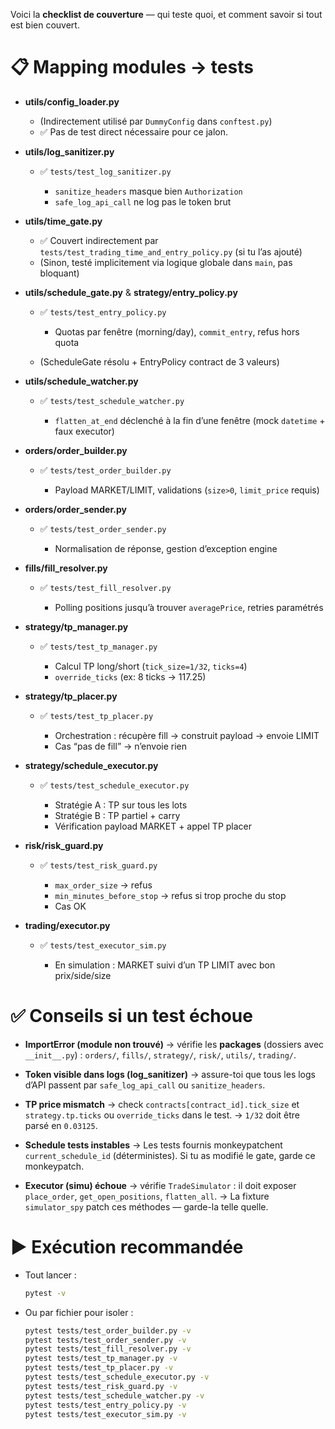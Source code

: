Voici la **checklist de couverture** — qui teste quoi, et comment savoir si tout est bien couvert.

# 📋 Mapping modules → tests

- **utils/config_loader.py**

  - (Indirectement utilisé par `DummyConfig` dans `conftest.py`)
  - ✅ Pas de test direct nécessaire pour ce jalon.

- **utils/log_sanitizer.py**

  - ✅ `tests/test_log_sanitizer.py`

    - `sanitize_headers` masque bien `Authorization`
    - `safe_log_api_call` ne log pas le token brut

- **utils/time_gate.py**

  - ✅ Couvert indirectement par `tests/test_trading_time_and_entry_policy.py` (si tu l’as ajouté)
  - (Sinon, testé implicitement via logique globale dans `main`, pas bloquant)

- **utils/schedule_gate.py** & **strategy/entry_policy.py**

  - ✅ `tests/test_entry_policy.py`

    - Quotas par fenêtre (morning/day), `commit_entry`, refus hors quota

  - (ScheduleGate résolu + EntryPolicy contract de 3 valeurs)

- **utils/schedule_watcher.py**

  - ✅ `tests/test_schedule_watcher.py`

    - `flatten_at_end` déclenché à la fin d’une fenêtre (mock `datetime` + faux executor)

- **orders/order_builder.py**

  - ✅ `tests/test_order_builder.py`

    - Payload MARKET/LIMIT, validations (`size>0`, `limit_price` requis)

- **orders/order_sender.py**

  - ✅ `tests/test_order_sender.py`

    - Normalisation de réponse, gestion d’exception engine

- **fills/fill_resolver.py**

  - ✅ `tests/test_fill_resolver.py`

    - Polling positions jusqu’à trouver `averagePrice`, retries paramétrés

- **strategy/tp_manager.py**

  - ✅ `tests/test_tp_manager.py`

    - Calcul TP long/short (`tick_size=1/32`, `ticks=4`)
    - `override_ticks` (ex: 8 ticks → 117.25)

- **strategy/tp_placer.py**

  - ✅ `tests/test_tp_placer.py`

    - Orchestration : récupère fill → construit payload → envoie LIMIT
    - Cas “pas de fill” → n’envoie rien

- **strategy/schedule_executor.py**

  - ✅ `tests/test_schedule_executor.py`

    - Stratégie A : TP sur tous les lots
    - Stratégie B : TP partiel + carry
    - Vérification payload MARKET + appel TP placer

- **risk/risk_guard.py**

  - ✅ `tests/test_risk_guard.py`

    - `max_order_size` → refus
    - `min_minutes_before_stop` → refus si trop proche du stop
    - Cas OK

- **trading/executor.py**

  - ✅ `tests/test_executor_sim.py`

    - En simulation : MARKET suivi d’un TP LIMIT avec bon prix/side/size

# ✅ Conseils si un test échoue

- **ImportError (module non trouvé)**
  → vérifie les **packages** (dossiers avec `__init__.py`) : `orders/`, `fills/`, `strategy/`, `risk/`, `utils/`, `trading/`.

- **Token visible dans logs (log_sanitizer)**
  → assure-toi que tous les logs d’API passent par `safe_log_api_call` ou `sanitize_headers`.

- **TP price mismatch**
  → check `contracts[contract_id].tick_size` et `strategy.tp.ticks` ou `override_ticks` dans le test.
  → `1/32` doit être parsé en `0.03125`.

- **Schedule tests instables**
  → Les tests fournis monkeypatchent `current_schedule_id` (déterministes). Si tu as modifié le gate, garde ce monkeypatch.

- **Executor (simu) échoue**
  → vérifie `TradeSimulator` : il doit exposer `place_order`, `get_open_positions`, `flatten_all`.
  → La fixture `simulator_spy` patch ces méthodes — garde-la telle quelle.

# ▶️ Exécution recommandée

- Tout lancer :

  ```bash
  pytest -v
  ```

- Ou par fichier pour isoler :

  ```bash
  pytest tests/test_order_builder.py -v
  pytest tests/test_order_sender.py -v
  pytest tests/test_fill_resolver.py -v
  pytest tests/test_tp_manager.py -v
  pytest tests/test_tp_placer.py -v
  pytest tests/test_schedule_executor.py -v
  pytest tests/test_risk_guard.py -v
  pytest tests/test_schedule_watcher.py -v
  pytest tests/test_entry_policy.py -v
  pytest tests/test_executor_sim.py -v
  ```
